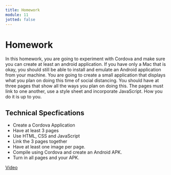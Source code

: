 ```yaml
---
title: Homework
module: 11
jotted: false
---
```


# Homework

In this homework, you are going to experiment with Cordova and make sure you can create at least an android application.  If you have only a Mac that is okay, you should still be able to install and emulate an Android application from your machine. You are going to create a small application that displays what you plan on doing this time of social distancing.  You should have at three pages that show all the ways you plan on doing this.  The pages must link to one another, use a style sheet and incorporate JavaScript. How you do it is up to you.

## Technical Specfications

* Create a Cordova Application
* Have at least 3 pages
* Use HTML, CSS and JavaScript
* Link the 3 pages together
* Have at least one image per page.
* Compile using Cordova and create an Android APK.
* Turn in all pages and your APK.

<a href="https://umontana.zoom.us/rec/play/uJ18Iumqr2g3GtSW5ASDBvVwW421Laqs0igf-KFYyku0WncKN1qkY7YVN7E3MdJT6W7WS3k9azaKj0-D?continueMode=true" target="_new">Video</a>
